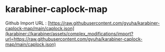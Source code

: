 # karabiner-caplock-map

Github Import URL : [https://raw.githubusercontent.com/gyuha/karabiner-caplock-map/main/caplock.json](karabiner://karabiner/assets/complex_modifications/import?url=https://raw.githubusercontent.com/gyuha/karabiner-caplock-map/main/caplock.json)